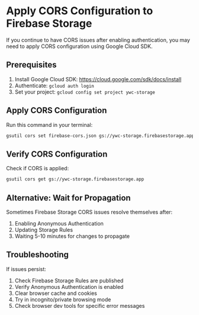 # Apply CORS Configuration to Firebase Storage

If you continue to have CORS issues after enabling authentication, you may need to apply CORS configuration using Google Cloud SDK.

## Prerequisites
1. Install Google Cloud SDK: https://cloud.google.com/sdk/docs/install
2. Authenticate: `gcloud auth login`
3. Set your project: `gcloud config set project ywc-storage`

## Apply CORS Configuration

Run this command in your terminal:

```bash
gsutil cors set firebase-cors.json gs://ywc-storage.firebasestorage.app
```

## Verify CORS Configuration

Check if CORS is applied:

```bash
gsutil cors get gs://ywc-storage.firebasestorage.app
```

## Alternative: Wait for Propagation

Sometimes Firebase Storage CORS issues resolve themselves after:
1. Enabling Anonymous Authentication
2. Updating Storage Rules
3. Waiting 5-10 minutes for changes to propagate

## Troubleshooting

If issues persist:
1. Check Firebase Storage Rules are published
2. Verify Anonymous Authentication is enabled
3. Clear browser cache and cookies
4. Try in incognito/private browsing mode
5. Check browser dev tools for specific error messages 